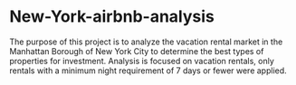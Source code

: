 # New-York-airbnb-analysis
The purpose of this project is to analyze the vacation rental market in the Manhattan Borough of New York City to determine the best types of properties for investment. Analysis is focused on vacation rentals, only rentals with a minimum night requirement of 7 days or fewer were applied.
